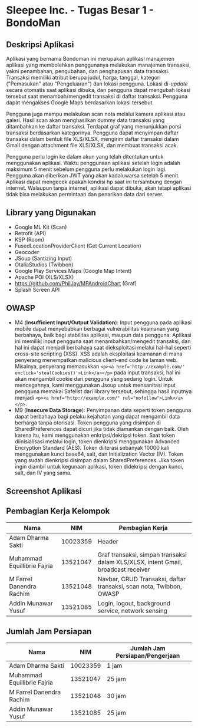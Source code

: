 # Sleepee Inc. - Tugas Besar 1 - BondoMan


## Deskripsi Aplikasi

Aplikasi yang bernama Bondoman ini merupakan aplikasi manajemen aplikasi yang membolehkan penggunanya melakukan manajemen transaksi, yakni penambahan, pengubahan, dan penghapusan data transaksi. Transaksi memiliki atribut berupa judul, harga, tanggal, kategori ("Pemasukan" atau "Pengeluaran") dan lokasi pengguna. Lokasi di-_update_ secara otomatis saat aplikasi dibuka, dan pengguna dapat mengubah lokasi tersebut saat menambah/mengedit transaksi di daftar transaksi. Pengguna dapat mengakses Google Maps berdasarkan lokasi tersebut.

Pengguna juga mampu melakukan scan nota melalui kamera aplikasi atau galeri. Hasil scan akan menghasilkan dummy data transaksi yang ditambahkan ke daftar transaksi. Terdapat graf yang menunjukkan porsi transaksi berdasarkan kategorinya. Pengguna dapat menyimpan daftar transaksi dalam bentuk file XLS/XLSX, mengirim daftar transaksi dalam Gmail dengan attachment file XLS/XLSX, dan membuat transaksi acak.

Pengguna perlu login ke dalam akun yang telah ditentukan untuk menggunakan aplikasi. Waktu penggunaan aplikasi setelah login adalah maksimum 5 menit sebelum pengguna perlu melakukan login lagi. Pengguna akan diberikan JWT yang akan kadaluwarsa setelah 5 menit. Aplikasi dapat mengecek apakah kondisi hp saat ini tersambung dengan internet. Walaupun tanpa internet, aplikasi dapat dibuka, akan tetapi aplikasi tidak bisa melakukan permintaan dan penarikan data dari server.

## Library yang Digunakan

- Google ML Kit (Scan)
- Retrofit (API)
- KSP (Room)
- FusedLocationProviderClient (Get Current Location)
- Geocoder
- JSoup (Santizing Input)
- OtaliaStudios (Twibbon)
- Google Play Services Maps (Google Map Intent)
- Apache POI (XLS/XLSX)
- https://github.com/PhilJay/MPAndroidChart (Graf)
- Splash Screen API

## OWASP
- M4 (**Insufficient Input/Output Validation**): Input pengguna pada aplikasi mobile dapat menyebabkan berbagai vulnerabilitas keamanan yang berbahaya, baik bagi stabilitas aplikasi, maupun data pengguna. Aplikasi ini memiliki input pengguna saat menambahkan/mengedit transaksi, dan hal ini dapat menjadi berbahaya saat dieksploitasi melalui hal-hal seperti cross-site scripting (XSS). XSS adalah eksploitasi keamanan di mana penyerang menempatkan malicious client-end code ke laman web. Misalnya, penyerang memasukkan ```<p><a href='http://example.com/' onclick='stealCookies()'>Link</a></p>``` pada input transaksi, hal ini akan mengambil cookie dari pengguna yang sedang login. Untuk mencegahnya, kami menggunakan Jsoup untuk mensanitasi input pengguna memakai Safelist dari library tersebut, sehingga hasil inputnya menjadi ```<p><a href="http://example.com/" rel="nofollow">Link</a></p>```.
- M9 (**Insecure Data Storage**): Penyimpanan data seperti token pengguna dapat berbahaya bagi pelaku kejahatan yang dapat mengambil data berharga tanpa otorisasi. Token pengguna yang disimpan di SharedPreferences dapat dicuri jika tidak diamankan dengan baik. Oleh karena itu, kami menggunakan enkripsi/dekripsi token. Saat token diinisialisasi melalui login, token dienkripsi menggunakan Advanced Encryption Standard (AES). Token diiterasi sebanyak 10000 kali menggunakan kunci base64, salt, dan Initialization Vector (IV). Token yang sudah dienkripsi disimpan dalam SharedPreferences. Jika token ingin diambil untuk kegunaan aplikasi, token didekripsi dengan kunci, salt, dan IV yang sama.

## Screenshot Aplikasi

## Pembagian Kerja Kelompok

| Nama                        | NIM      | Pembagian Kerja                                                                   |
|-----------------------------|----------|-----------------------------------------------------------------------------------|
| Adam Dharma Sakti           | 10023359 | Header                                                                            |
| Muhammad Equillibrie Fajria | 13521047 | Graf transaksi, simpan transaksi dalam XLS/XLSX, intent Gmail, broadcast receiver |
| M Farrel Danendra Rachim    | 13521048 | Navbar, CRUD Transaksi, daftar transaksi, scan nota, Twibbon, OWASP               |
| Addin Munawar Yusuf         | 13521085 | Login, logout, background service, network sensing                                |

## Jumlah Jam Persiapan

| Nama                        | NIM      | Jumlah Jam Persiapan/Pengerjaan |
|-----------------------------|----------|---------------------------------|
| Adam Dharma Sakti           | 10023359 | 1 jam                           |
| Muhammad Equillibrie Fajria | 13521047 | 25 jam                          |
| M Farrel Danendra Rachim    | 13521048 | 30 jam                          |
| Addin Munawar Yusuf         | 13521085 | 25 jam                          |